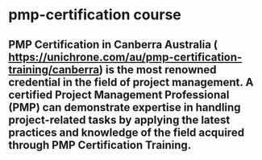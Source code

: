 # pmp-certification course 
## PMP Certification in Canberra Australia ( https://unichrone.com/au/pmp-certification-training/canberra) is the most renowned credential in the field of project management.  A certified Project Management Professional (PMP) can demonstrate expertise in handling project-related tasks by applying the latest practices and knowledge of the field acquired through PMP Certification Training.
